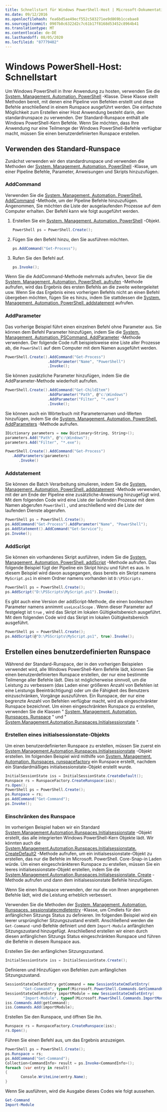 ```yaml
---
title: Schnellstart für Windows PowerShell-Host | Microsoft-Dokumentation
ms.date: 09/12/2016
ms.openlocfilehash: fea6bd5ae49ecf552c583271ee9d869b1ccebae8
ms.sourcegitcommit: 0907b8c6322d2c7c61b17f8168d53452c8964b41
ms.translationtype: MT
ms.contentlocale: de-DE
ms.lasthandoff: 08/05/2020
ms.locfileid: "87779402"
---
```

# <a name="windows-powershell-host-quickstart"></a>Windows PowerShell-Host: Schnellstart

Um Windows PowerShell in Ihrer Anwendung zu hosten, verwenden Sie die [System. Management. Automation. PowerShell](/dotnet/api/System.Management.Automation.PowerShell) -Klasse.
Diese Klasse stellt Methoden bereit, mit denen eine Pipeline von Befehlen erstellt und diese Befehle anschließend in einem Runspace ausgeführt werden.
Die einfachste Möglichkeit zum Erstellen einer Host Anwendung besteht darin, den standardrunspace zu verwenden.
Der Standard-Runspace enthält alle Windows PowerShell-Kern Befehle.
Wenn Sie möchten, dass Ihre Anwendung nur eine Teilmenge der Windows PowerShell-Befehle verfügbar macht, müssen Sie einen benutzerdefinierten Runspace erstellen.

## <a name="using-the-default-runspace"></a>Verwenden des Standard-Runspace

Zunächst verwenden wir den standardrunspace und verwenden die Methoden der [System. Management. Automation. PowerShell](/dotnet/api/System.Management.Automation.PowerShell) -Klasse, um einer Pipeline Befehle, Parameter, Anweisungen und Skripts hinzuzufügen.

### <a name="addcommand"></a>AddCommand

Verwenden Sie die [System. Management. Automation. PowerShell. AddCommand](/dotnet/api/System.Management.Automation.PowerShell.AddCommand) -Methode, um der Pipeline Befehle hinzuzufügen.
Angenommen, Sie möchten die Liste der ausgelaufenden Prozesse auf dem Computer erhalten.
Der Befehl kann wie folgt ausgeführt werden.

1. Erstellen Sie ein [System. Management. Automation. PowerShell](/dotnet/api/System.Management.Automation.PowerShell) -Objekt.

   ```csharp
   PowerShell ps = PowerShell.Create();
   ```

2. Fügen Sie den Befehl hinzu, den Sie ausführen möchten.

   ```csharp
   ps.AddCommand("Get-Process");
   ```

3. Rufen Sie den Befehl auf.

   ```csharp
   ps.Invoke();
   ```

Wenn Sie die AddCommand-Methode mehrmals aufrufen, bevor Sie die [System. Management. Automation. PowerShell. aufrufen](/dotnet/api/System.Management.Automation.PowerShell.Invoke) -Methode aufrufen, wird das Ergebnis des ersten Befehls an die zweite weitergeleitet usw.
Wenn Sie das Ergebnis eines vorherigen Befehls nicht an einen Befehl übergeben möchten, fügen Sie es hinzu, indem Sie stattdessen die [System. Management. Automation. PowerShell. addstatement](/dotnet/api/System.Management.Automation.PowerShell.AddStatement) aufrufen.

### <a name="addparameter"></a>AddParameter

Das vorherige Beispiel führt einen einzelnen Befehl ohne Parameter aus.
Sie können dem Befehl Parameter hinzufügen, indem Sie die [System. Management. Automation. PSCommand. AddParameter](/dotnet/api/System.Management.Automation.PSCommand.AddParameter) -Methode verwenden.
Der folgende Code ruft beispielsweise eine Liste aller Prozesse ab, die `PowerShell` auf dem Computer mit dem Namen ausgeführt werden.

```csharp
PowerShell.Create().AddCommand("Get-Process")
                   .AddParameter("Name", "PowerShell")
                   .Invoke();
```

Sie können zusätzliche Parameter hinzufügen, indem Sie die AddParameter-Methode wiederholt aufrufen.

```csharp                   
PowerShell.Create().AddCommand("Get-ChildItem")
                   .AddParameter("Path", @"c:\Windows")
                   .AddParameter("Filter", "*.exe")
                   .Invoke();
```

Sie können auch ein Wörterbuch mit Parameternamen und-Werten hinzufügen, indem Sie die [System. Management. Automation. PowerShell. AddParameters](/dotnet/api/System.Management.Automation.PowerShell.AddParameters) -Methode aufrufen.

```csharp
IDictionary parameters = new Dictionary<String, String>();
parameters.Add("Path", @"c:\Windows");
parameters.Add("Filter", "*.exe");

PowerShell.Create().AddCommand("Get-Process")
   .AddParameters(parameters)
      .Invoke()

```

### <a name="addstatement"></a>Addstatement

Sie können die Batch Verarbeitung simulieren, indem Sie die [System. Management. Automation. PowerShell. addstatement](/dotnet/api/System.Management.Automation.PowerShell.AddStatement) -Methode verwenden, mit der am Ende der Pipeline eine zusätzliche-Anweisung hinzugefügt wird.
Mit dem folgenden Code wird eine Liste der laufenden Prozesse mit dem Namen abgerufen `PowerShell` , und anschließend wird die Liste der laufenden Dienste abgerufen.

```csharp
PowerShell ps = PowerShell.Create();
ps.AddCommand("Get-Process").AddParameter("Name", "PowerShell");
ps.AddStatement().AddCommand("Get-Service");
ps.Invoke();
```

### <a name="addscript"></a>AddScript

Sie können ein vorhandenes Skript ausführen, indem Sie die [System. Management. Automation. PowerShell. addScript](/dotnet/api/System.Management.Automation.PowerShell.AddScript) -Methode aufrufen.
Das folgende Beispiel fügt der Pipeline ein Skript hinzu und führt es aus.
In diesem Beispiel wird davon ausgegangen, dass bereits ein Skript namens `MyScript.ps1` in einem Ordner namens vorhanden ist `D:\PSScripts` .

```csharp
PowerShell ps = PowerShell.Create();
ps.AddScript("D:\PSScripts\MyScript.ps1").Invoke();
```

Es gibt auch eine Version der addScript-Methode, die einen booleschen Parameter namens annimmt `useLocalScope` .
Wenn dieser Parameter auf festgelegt ist `true` , wird das Skript im lokalen Gültigkeitsbereich ausgeführt.
Mit dem folgenden Code wird das Skript im lokalen Gültigkeitsbereich ausgeführt.

```csharp
PowerShell ps = PowerShell.Create();
ps.AddScript(@"D:\PSScripts\MyScript.ps1", true).Invoke();
```

## <a name="creating-a-custom-runspace"></a>Erstellen eines benutzerdefinierten Runspace

Während der Standard-Runspace, der in den vorherigen Beispielen verwendet wird, alle Windows PowerShell-Kern Befehle lädt, können Sie einen benutzerdefinierten Runspace erstellen, der nur eine bestimmte Teilmenge aller Befehle lädt.
Dies ist möglicherweise sinnvoll, um die Leistung zu verbessern (das Laden einer größeren Anzahl von Befehlen ist eine Leistungs Beeinträchtigung) oder um die Fähigkeit des Benutzers einzuschränken, Vorgänge auszuführen.
Ein Runspace, der nur eine begrenzte Anzahl von Befehlen verfügbar macht, wird als eingeschränkter Runspace bezeichnet.
Um einen eingeschränkten Runspace zu erstellen, verwenden Sie die Klassen " [System. Management. Automation. Runspaces. Runspace](/dotnet/api/System.Management.Automation.Runspaces.Runspace) " und " [System.Management.Automation.Runspaces.Initialsessionstate](/dotnet/api/System.Management.Automation.Runspaces.InitialSessionState) ".

### <a name="creating-an-initialsessionstate-object"></a>Erstellen eines initialsessionstate-Objekts

Um einen benutzerdefinierten Runspace zu erstellen, müssen Sie zuerst ein [System.Management.Automation.Runspaces.Initialsessionstate](/dotnet/api/System.Management.Automation.Runspaces.InitialSessionState) -Objekt erstellen.
Im folgenden Beispiel wird mithilfe von [System. Management. Automation. Runspaces. runspacefactory](/dotnet/api/System.Management.Automation.Runspaces.RunspaceFactory) ein Runspace erstellt, nachdem ein Standardmäßiges initialsessionstate-Objekt erstellt wurde.

```csharp
InitialSessionState iss = InitialSessionState.CreateDefault();
Runspace rs = RunspaceFactory.CreateRunspace(iss);
rs.Open();
PowerShell ps = PowerShell.Create();
ps.Runspace = rs;
ps.AddCommand("Get-Command");
ps.Invoke();
```

### <a name="constraining-the-runspace"></a>Einschränken des Runspace

Im vorherigen Beispiel haben wir ein Standard [System.Management.Automation.Runspaces.Initialsessionstate](/dotnet/api/System.Management.Automation.Runspaces.InitialSessionState) -Objekt erstellt, das alle integrierten Windows PowerShell-Kern Objekte lädt.
Wir könnten auch die [System.Management.Automation.Runspaces.Initialsessionstate. CreateDefault2](/dotnet/api/System.Management.Automation.Runspaces.InitialSessionState.CreateDefault2) -Methode aufrufen, um ein initialsessionstate-Objekt zu erstellen, das nur die Befehle im Microsoft. PowerShell. Core-Snap-in Laden würde.
Um einen eingeschränkteren Runspace zu erstellen, müssen Sie ein leeres initialsessionstate-Objekt erstellen, indem Sie die [System.Management.Automation.Runspaces.Initialsessionstate. Create](/dotnet/api/System.Management.Automation.Runspaces.InitialSessionState.Create) -Methode aufrufen und dann dem initialsessionstate Befehle hinzufügen.

Wenn Sie einen Runspace verwenden, der nur die von Ihnen angegebenen Befehle lädt, wird die Leistung erheblich verbessert.

Verwenden Sie die Methoden der [System. Management. Automation. Runspaces. sessionstatecmdletentry](/dotnet/api/System.Management.Automation.Runspaces.SessionStateCmdletEntry) -Klasse, um Cmdlets für den anfänglichen Sitzungs Status zu definieren.
Im folgenden Beispiel wird ein leerer ursprünglicher Sitzungszustand erstellt. Anschließend werden die `Get-Command` -und-Befehle definiert und dem `Import-Module` anfänglichen Sitzungszustand hinzugefügt.
Anschließend erstellen wir einen durch diesen anfänglichen Sitzungs Status eingeschränkten Runspace und führen die Befehle in diesem Runspace aus.

Erstellen Sie den anfänglichen Sitzungszustand.

```csharp
InitialSessionState iss = InitialSessionState.Create();
```

Definieren und Hinzufügen von Befehlen zum anfänglichen Sitzungszustand.

```csharp
SessionStateCmdletEntry getCommand = new SessionStateCmdletEntry(
        "Get-Command", typeof(Microsoft.PowerShell.Commands.GetCommandCommand), "");
SessionStateCmdletEntry importModule = new SessionStateCmdletEntry(
        "Import-Module", typeof(Microsoft.PowerShell.Commands.ImportModuleCommand), "");
iss.Commands.Add(getCommand);
iss.Commands.Add(importModule);
```

Erstellen Sie den Runspace, und öffnen Sie ihn.

```csharp
Runspace rs = RunspaceFactory.CreateRunspace(iss);
rs.Open();
```

Führen Sie einen Befehl aus, um das Ergebnis anzuzeigen.

```csharp
PowerShell ps = PowerShell.Create();
ps.Runspace = rs;
ps.AddCommand("Get-Command");
Collection<CommandInfo> result = ps.Invoke<CommandInfo>();
foreach (var entry in result)
{
       Console.WriteLine(entry.Name);
}
```

Wenn Sie ausführen, wird die Ausgabe dieses Codes wie folgt aussehen.

```powershell
Get-Command
Import-Module
```
